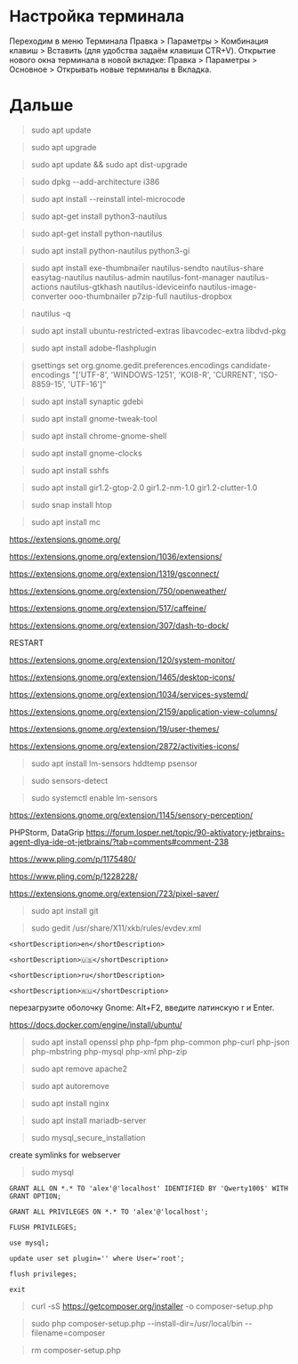 # Настройка терминала
Переходим в меню Терминала Правка > Параметры > Комбинация клавиш > Вставить (для удобства задаём клавиши CTR+V).
Открытие нового окна терминала в новой вкладке: Правка > Параметры > Основное > Открывать новые терминалы в Вкладка.

# Дальше

> sudo apt update

> sudo apt upgrade

> sudo apt update && sudo apt dist-upgrade



> sudo dpkg --add-architecture i386

> sudo apt install --reinstall intel-microcode



> sudo apt-get install python3-nautilus

> sudo apt-get install python-nautilus

> sudo apt install python-nautilus python3-gi



> sudo apt install exe-thumbnailer nautilus-sendto nautilus-share easytag-nautilus nautilus-admin nautilus-font-manager nautilus-actions nautilus-gtkhash nautilus-ideviceinfo nautilus-image-converter ooo-thumbnailer p7zip-full nautilus-dropbox

> nautilus -q


 
> sudo apt install ubuntu-restricted-extras libavcodec-extra libdvd-pkg

> sudo apt install adobe-flashplugin



> gsettings set org.gnome.gedit.preferences.encodings candidate-encodings "['UTF-8', 'WINDOWS-1251', 'KOI8-R', 'CURRENT', 'ISO-8859-15', 'UTF-16']"

> sudo apt install synaptic gdebi

> sudo apt install gnome-tweak-tool

> sudo apt install chrome-gnome-shell

> sudo apt install gnome-clocks

> sudo apt install sshfs

> sudo apt install gir1.2-gtop-2.0 gir1.2-nm-1.0 gir1.2-clutter-1.0

> sudo snap install htop

> sudo apt install mc

https://extensions.gnome.org/

https://extensions.gnome.org/extension/1036/extensions/

https://extensions.gnome.org/extension/1319/gsconnect/

https://extensions.gnome.org/extension/750/openweather/

https://extensions.gnome.org/extension/517/caffeine/

https://extensions.gnome.org/extension/307/dash-to-dock/

RESTART

https://extensions.gnome.org/extension/120/system-monitor/

https://extensions.gnome.org/extension/1465/desktop-icons/

https://extensions.gnome.org/extension/1034/services-systemd/

https://extensions.gnome.org/extension/2159/application-view-columns/

https://extensions.gnome.org/extension/19/user-themes/

https://extensions.gnome.org/extension/2872/activities-icons/




> sudo apt install lm-sensors hddtemp psensor

> sudo sensors-detect

> sudo systemctl enable lm-sensors

https://extensions.gnome.org/extension/1145/sensory-perception/



PHPStorm, DataGrip
https://forum.losper.net/topic/90-aktivatory-jetbrains-agent-dlya-ide-ot-jetbrains/?tab=comments#comment-238



https://www.pling.com/p/1175480/

https://www.pling.com/p/1228228/



https://extensions.gnome.org/extension/723/pixel-saver/



> sudo apt install git



> sudo gedit /usr/share/X11/xkb/rules/evdev.xml

`<shortDescription>en</shortDescription>`

`<shortDescription>🇺🇸️</shortDescription>`

`<shortDescription>ru</shortDescription>`

`<shortDescription>🇷🇺️</shortDescription>`

перезагрузите оболочку Gnome: Alt+F2, введите латинскую r и Enter.



https://docs.docker.com/engine/install/ubuntu/

> sudo apt install openssl php php-fpm php-common php-curl php-json php-mbstring php-mysql php-xml php-zip

> sudo apt remove apache2

> sudo apt autoremove

> sudo apt install nginx

> sudo apt install mariadb-server

> sudo mysql_secure_installation

create symlinks for webserver

> sudo mysql

`GRANT ALL ON *.* TO 'alex'@'localhost' IDENTIFIED BY 'Qwerty100$' WITH GRANT OPTION;`

`GRANT ALL PRIVILEGES ON *.* TO 'alex'@'localhost';`

`FLUSH PRIVILEGES;`

`use mysql;`

`update user set plugin='' where User='root';`

`flush privileges;`

`exit`

> curl -sS https://getcomposer.org/installer -o composer-setup.php

> sudo php composer-setup.php --install-dir=/usr/local/bin --filename=composer

> rm composer-setup.php










